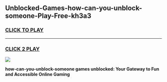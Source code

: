 
## Unblocked-Games-how-can-you-unblock-someone-Play-Free-kh3a3
<h3>
<a href="https://premium76.site?title=how-can-you-unblock-someone&ref=12A">CLICK TO PLAY</a></h3>
<hr>

<h3>
<a href="https://premium76.site?title=how-can-you-unblock-someone&ref=12A">CLICK 2 PLAY</a>
  
</h3>

<a href="https://premium76.site?title=how-can-you-unblock-someone&ref=12A"><img src="https://clearcache.store/games.png"></a>


**how-can-you-unblock-someone games unblocked: Your Gateway to Fun and Accessible Online Gaming**
